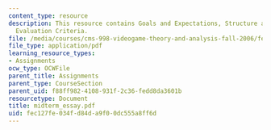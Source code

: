 ```yaml
---
content_type: resource
description: This resource contains Goals and Expectations, Structure and Submission,
  Evaluation Criteria.
file: /media/courses/cms-998-videogame-theory-and-analysis-fall-2006/fec127fe034fd84da9f00dc555a8ff6d_midterm_essay.pdf
file_type: application/pdf
learning_resource_types:
- Assignments
ocw_type: OCWFile
parent_title: Assignments
parent_type: CourseSection
parent_uid: f88ff982-4108-931f-2c36-fedd8da3601b
resourcetype: Document
title: midterm_essay.pdf
uid: fec127fe-034f-d84d-a9f0-0dc555a8ff6d
---
```


